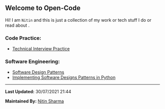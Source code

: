 ## Welcome to Open-Code

Hi! I am `Nitin` and this is just a collection of my work or tech stuff I do or read about .

### Code Practice:

- [Technical Interview Practice](/open-code/nav/posts/coding_practice/technical_interview)

### Software Engineering:

- [Software Design Patterns](/open-code/nav/posts/design_patterns/design_pattern_index)
- [Implementing Software Designs Patterns in Python](/open-code/nav/posts/sw_design_patterns_in_python)

* * *

**Last Updated:** 30/07/2021 21:44




**Maintained By:** [Nitin Sharma](https://github.com/foo290)

